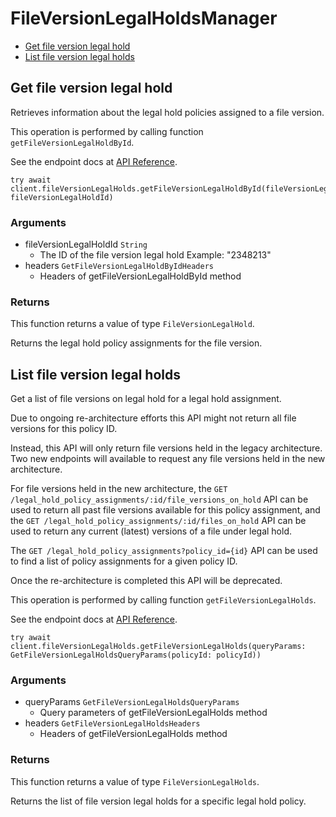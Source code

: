 # FileVersionLegalHoldsManager


- [Get file version legal hold](#get-file-version-legal-hold)
- [List file version legal holds](#list-file-version-legal-holds)

## Get file version legal hold

Retrieves information about the legal hold policies
assigned to a file version.

This operation is performed by calling function `getFileVersionLegalHoldById`.

See the endpoint docs at
[API Reference](https://developer.box.com/reference/get-file-version-legal-holds-id/).

<!-- sample get_file_version_legal_holds_id -->
```
try await client.fileVersionLegalHolds.getFileVersionLegalHoldById(fileVersionLegalHoldId: fileVersionLegalHoldId)
```

### Arguments

- fileVersionLegalHoldId `String`
  - The ID of the file version legal hold Example: "2348213"
- headers `GetFileVersionLegalHoldByIdHeaders`
  - Headers of getFileVersionLegalHoldById method


### Returns

This function returns a value of type `FileVersionLegalHold`.

Returns the legal hold policy assignments for the file version.


## List file version legal holds

Get a list of file versions on legal hold for a legal hold
assignment.

Due to ongoing re-architecture efforts this API might not return all file
versions for this policy ID.

Instead, this API will only return file versions held in the legacy
architecture. Two new endpoints will available to request any file versions
held in the new architecture.

For file versions held in the new architecture, the `GET
/legal_hold_policy_assignments/:id/file_versions_on_hold` API can be used to
return all past file versions available for this policy assignment, and the
`GET /legal_hold_policy_assignments/:id/files_on_hold` API can be used to
return any current (latest) versions of a file under legal hold.

The `GET /legal_hold_policy_assignments?policy_id={id}` API can be used to
find a list of policy assignments for a given policy ID.

Once the re-architecture is completed this API will be deprecated.

This operation is performed by calling function `getFileVersionLegalHolds`.

See the endpoint docs at
[API Reference](https://developer.box.com/reference/get-file-version-legal-holds/).

<!-- sample get_file_version_legal_holds -->
```
try await client.fileVersionLegalHolds.getFileVersionLegalHolds(queryParams: GetFileVersionLegalHoldsQueryParams(policyId: policyId))
```

### Arguments

- queryParams `GetFileVersionLegalHoldsQueryParams`
  - Query parameters of getFileVersionLegalHolds method
- headers `GetFileVersionLegalHoldsHeaders`
  - Headers of getFileVersionLegalHolds method


### Returns

This function returns a value of type `FileVersionLegalHolds`.

Returns the list of file version legal holds for a specific legal
hold policy.


